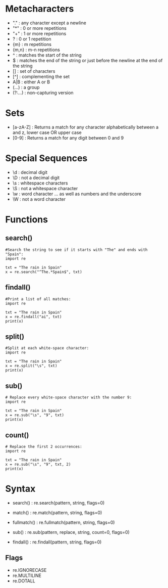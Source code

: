 # Metacharacters

- "." : any character except a newline
- "*" : 0 or more repetitions
- "+" : 1 or more repetitions
- ? : 0 or 1 repetition
- {m} : m repetitions
- {m,n} : m-n repetitions
- ^ : matches the start of the string
- $ : matches the end of the string or just before the newline at the end of the string
- [] : set of characters
- [^] : complementing the set
- A|B : either A or B
- (...) : a group
- (?:...) : non-capturing version

# Sets

- [a-zA-Z] : Returns a match for any character alphabetically between a and z, lower case OR upper case
- [0-9] : Returns a match for any digit between 0 and 9

# Special Sequences

- \d : decimal digit
- \D : not a decimal digit
- \s : whitespace characters
- \S : not a whitespace character
- \w : word character ... as well as numbers and the underscore
- \W : not a word character

# Functions

## search()

```
#Search the string to see if it starts with "The" and ends with "Spain":
import re

txt = "The rain in Spain"
x = re.search("^The.*Spain$", txt)
```

## findall()

```
#Print a list of all matches:
import re

txt = "The rain in Spain"
x = re.findall("ai", txt)
print(x)
```

## split()

```
#Split at each white-space character:
import re

txt = "The rain in Spain"
x = re.split("\s", txt)
print(x)
```

## sub()

```
# Replace every white-space character with the number 9:
import re

txt = "The rain in Spain"
x = re.sub("\s", "9", txt)
print(x)
```

## count()

```
# Replace the first 2 occurrences:
import re

txt = "The rain in Spain"
x = re.sub("\s", "9", txt, 2)
print(x)
```

# Syntax

- search() : re.search(pattern, string, flags=0)

- match() : re.match(pattern, string, flags=0)

- fullmatch() : re.fullmatch(pattern, string, flags=0)

- sub() : re.sub(pattern, replace, string, count=0, flags=0)

- findall() : re.findall(pattern, string, flags=0)

## Flags

- re.IGNORECASE
- re.MULTILINE
- re.DOTALL


